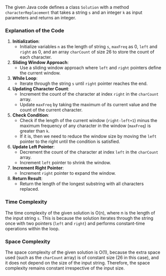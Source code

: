 The given Java code defines a class `Solution` with a method `characterReplacement` that takes a string `s` and an integer `k` as input parameters and returns an integer.

### Explanation of the Code

1. **Initialization**: 
    - Initialize variables `n` as the length of string `s`, `maxFreq` as 0, `left` and `right` as 0, and an array `charCount` of size 26 to store the count of each character.
2. **Sliding Window Approach**:
    - Use a sliding window approach where `left` and `right` pointers define the current window.
3. **While Loop**:
    - Iterate through the string `s` until `right` pointer reaches the end.
4. **Updating Character Count**:
    - Increment the count of the character at index `right` in the `charCount` array.
    - Update `maxFreq` by taking the maximum of its current value and the count of the current character.
5. **Check Condition**:
    - Check if the length of the current window (`right-left+1`) minus the maximum frequency of any character in the window (`maxFreq`) is greater than `k`.
    - If it is, then we need to reduce the window size by moving the `left` pointer to the right until the condition is satisfied.
6. **Update Left Pointer**:
    - Decrement the count of the character at index `left` in the `charCount` array.
    - Increment `left` pointer to shrink the window.
7. **Increment Right Pointer**:
    - Increment `right` pointer to expand the window.
8. **Return Result**:
    - Return the length of the longest substring with all characters replaced.

### Time Complexity
The time complexity of the given solution is O(n), where n is the length of the input string `s`. This is because the solution iterates through the string once with two pointers (`left` and `right`) and performs constant-time operations within the loop.

### Space Complexity
The space complexity of the given solution is O(1), because the extra space used (such as the `charCount` array) is of constant size (26 in this case), and it does not depend on the size of the input string. Therefore, the space complexity remains constant irrespective of the input size.

